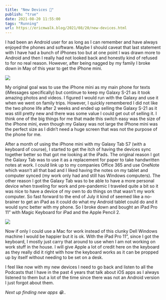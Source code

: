 ```yaml
---
title: "New Devices 🍏"
publish: "true"
date: 2021-08-20 11:55:00
tags: "Running"
url: https://ericmwalk.blog/2021/08/20/new-devices.html
---
```


I had been an Android user for as long as I can remember and have always enjoyed the phones and software. Maybe I should caveat that last statement with I have had a bunch of iPhones too but at one point I was drawn more to Android and then I really had not looked back and honestly kind of refused to for no real reason. However, after being nagged by my family I broke down in May of this year to get the iPhone mini.

![](https://ericmwalk.blog/uploads/2021/48b69212e0.jpg)

My original goal was to use the iPhone mini as my main phone for texts (iMessages specifically) but continue to keep my Galaxy S-21 as it took amazing photos and videos. I figured I would run with the Galaxy and use it when we went on family trips. However, I quickly remembered I did not like the two phone life after 2 weeks and ended up selling the Galaxy S-21 as it was still pretty new and there was some value I could get out of selling it. I think one of the big things for me that made this switch easy was the size of the iPhone mini, even though my Galaxy was not large the iPhone mini was the perfect size as I didn’t need a huge screen that was not the purpose of the phone for me.

After a month of using the iPhone mini with my Galaxy Tab S7 (with a keyboard of course), I started to get the itch of having the devices sync together better so that got me looking at the iPads. The original reason I got the Galaxy Tab was to use it as a replacement for paper to take handwritten notes at work. I could link up to my companies Office 365 and use OneNote which wasn’t all that bad and I liked having the notes on my tablet and computer synced (my work only had and still has Windows computers). The other reason I got the Galaxy Tab was to be able to have a more personal device when traveling for work and pre-pandemic I traveled quite a bit so it was nice to have a device of my own to do things on that wasn’t my work computer. So fast forward to the end of July it kind of seemed like a no-brainer to get an iPad as it could do what my Android tablet could do and it would sync better with my phone. So I broke down and bought an iPad Pro 11” with Magic Keyboard for iPad and the Apple Pencil 2.

![](https://ericmwalk.blog/uploads/2021/4f97487afa.jpg)

Now if only I could use a Mac for work instead of this clunky Dell Windows machine I would be happier but it is ok. With the iPad Pro 11”, since I got the keyboard, I mostly just carry that around to use when I am not working on work stuff in the house. I will give Apple a lot of credit here on the keyboard as they really did it right with how the keyboard works as it can be propped up by itself without needing to be set on a desk.

I feel like now with my new devices I need to go back and listen to all the Podcasts that I have in the past 4 years that talk about iOS apps as I always listened to them but a lot of the time since there was not an Android version I just forgot about them.

*Next up finding new apps 😁..*